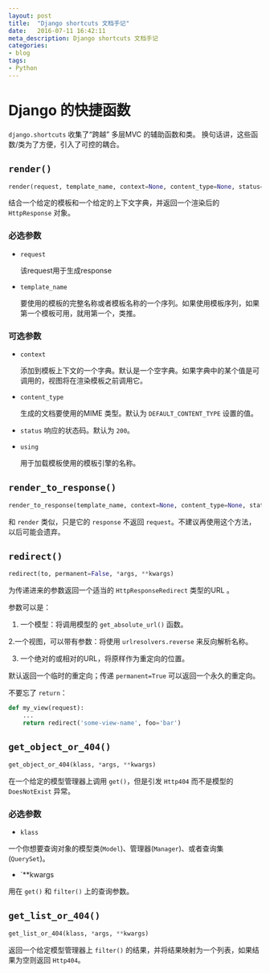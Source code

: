 ```yaml
---
layout: post
title:  "Django shortcuts 文档手记"
date:   2016-07-11 16:42:11
meta_description: Django shortcuts 文档手记
categories:
- blog
tags:
- Python
---
```



# Django 的快捷函数

`django.shortcuts` 收集了“跨越” 多层MVC 的辅助函数和类。 换句话讲，这些函数/类为了方便，引入了可控的耦合。

## `render()`

```python
render(request, template_name, context=None, content_type=None, status=None, using=None)
```
结合一个给定的模板和一个给定的上下文字典，并返回一个渲染后的  `HttpResponse` 对象。

### 必选参数

* `request`

    该request用于生成response

* `template_name`

    要使用的模板的完整名称或者模板名称的一个序列。如果使用模板序列，如果第一个模板可用，就用第一个，类推。

### 可选参数

* `context`

    添加到模板上下文的一个字典。默认是一个空字典。如果字典中的某个值是可调用的，视图将在渲染模板之前调用它。

* `content_type`

    生成的文档要使用的MIME 类型。默认为 `DEFAULT_CONTENT_TYPE` 设置的值。

* `status`
    响应的状态码。默认为 `200`。

* `using`

    用于加载模板使用的模板引擎的名称。

## `render_to_response()`

```python
render_to_response(template_name, context=None, content_type=None, status=None, using=None)
```

和 `render` 类似，只是它的 `response` 不返回 `request`。不建议再使用这个方法，以后可能会遗弃。

## `redirect()`

```python
redirect(to, permanent=False, *args, **kwargs)
```
为传递进来的参数返回一个适当的 `HttpResponseRedirect` 类型的URL 。

参数可以是：

1. 一个模型：将调用模型的 `get_absolute_url()` 函数。

2.一个视图，可以带有参数：将使用 `urlresolvers.reverse` 来反向解析名称。

3. 一个绝对的或相对的URL，将原样作为重定向的位置。

默认返回一个临时的重定向；传递 `permanent=True` 可以返回一个永久的重定向。

不要忘了 `return`：

```python
def my_view(request):
    ...
    return redirect('some-view-name', foo='bar')
```

## `get_object_or_404()`

```python
get_object_or_404(klass, *args, **kwargs)
```

在一个给定的模型管理器上调用 `get()`，但是引发 `Http404` 而不是模型的 `DoesNotExist` 异常。

### 必选参数

* `klass`

一个你想要查询对象的模型类(`Model`)、管理器(`Manager`)、或者查询集(`QuerySet`)。

* `**kwargs

用在 `get()` 和 `filter()` 上的查询参数。

## `get_list_or_404()`

```python
get_list_or_404(klass, *args, **kwargs)
```
返回一个给定模型管理器上 `filter()` 的结果，并将结果映射为一个列表，如果结果为空则返回 `Http404`。

